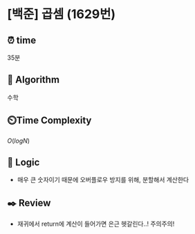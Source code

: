 # [백준] 곱셈 (1629번)

## ⏰  **time**
35분

## :pushpin: **Algorithm**
수학

## ⏲️**Time Complexity**
$O(logN)$

## :round_pushpin: **Logic**
- 매우 큰 숫자이기 때문에 오버플로우 방지를 위해, 분할해서 계산한다

## :black_nib: **Review**
- 재귀에서 return에 계산이 들어가면 은근 헷갈린다..! 주의주의!
